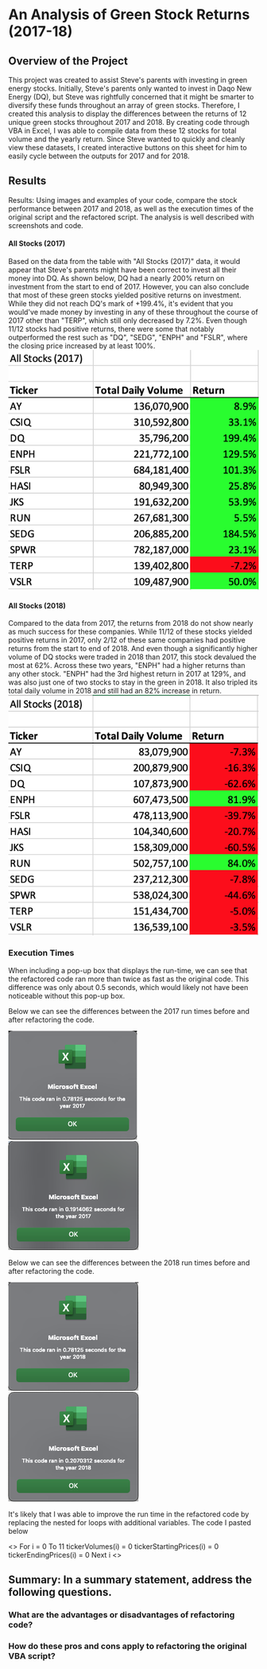 # An Analysis of Green Stock Returns (2017-18)

## Overview of the Project
This project was created to assist Steve's parents with investing in green energy stocks. Initially, Steve's parents only wanted to invest in Daqo New Energy (DQ), but Steve was rightfully concerned that it might be smarter to diversify these funds throughout an array of green stocks. Therefore, I created this analysis to display the differences between the returns of 12 unique green stocks throughout 2017 and 2018. By creating code through VBA in Excel, I was able to compile data from these 12 stocks for total volume and the yearly return. Since Steve wanted to quickly and cleanly view these datasets, I created interactive buttons on this sheet for him to easily cycle between the outputs for 2017 and for 2018. 

## Results
Results: Using images and examples of your code, compare the stock performance between 2017 and 2018, as well as the execution times of the original script and the refactored script. The analysis is well described with screenshots and code.
#### All Stocks (2017)
Based on the data from the table with "All Stocks (2017)" data, it would appear that Steve's parents might have been correct to invest all their money into DQ. As shown below, DQ had a nearly 200% return on investment from the start to end of 2017. However, you can also conclude that most of these green stocks yielded positive returns on investment. While they did not reach DQ's mark of +199.4%, it's evident that you would've made money by investing in any of these throughout the course of 2017 other than "TERP", which still only decreased by 7.2%. Even though 11/12 stocks had positive returns, there were some that notably outperformed the rest such as "DQ", "SEDG", "ENPH" and "FSLR", where the closing price increased by at least 100%. ![2017_stocks_table](Resources/2017_stocks_table.png)

#### All Stocks (2018)
Compared to the data from 2017, the returns from 2018 do not show nearly as much success for these companies. While 11/12 of these stocks yielded positive returns in 2017, only 2/12 of these same companies had positive returns from the start to end of 2018. And even though a significantly higher volume of DQ stocks were traded in 2018 than 2017, this stock devalued the most at 62%. Across these two years, "ENPH" had a higher returns than any other stock. "ENPH" had the 3rd highest return in 2017 at 129%, and was also just one of two stocks to stay in the green in 2018. It also tripled its total daily volume in 2018 and still had an 82% increase in return. ![2018_stocks_table](Resources/2018_stocks_table.png)

### Execution Times
When including a pop-up box that displays the run-time, we can see that the refactored code ran more than twice as fast as the original code. This difference was only about 0.5 seconds, which would likely not have been noticeable without this pop-up box. 

Below we can see the differences between the 2017 run times before and after refactoring the code. 

![2017runtime](Resources/2017runtime.png) ![VBA_Challenge_2017](Resources/VBA_Challenge_2017.png)

Below we can see the differences between the 2018 run times before and after refactoring the code. 

![2018runtime](Resources/2018runtime.png) ![VBA_Challenge_2018](Resources/VBA_Challenge_2018.png)

It's likely that I was able to improve the run time in the refactored code by replacing the nested for loops with additional variables. The code I pasted below 

<> For i = 0 To 11
        tickerVolumes(i) = 0
        tickerStartingPrices(i) = 0
        tickerEndingPrices(i) = 0
    Next i <>

## Summary: In a summary statement, address the following questions.

### What are the advantages or disadvantages of refactoring code?

### How do these pros and cons apply to refactoring the original VBA script?
